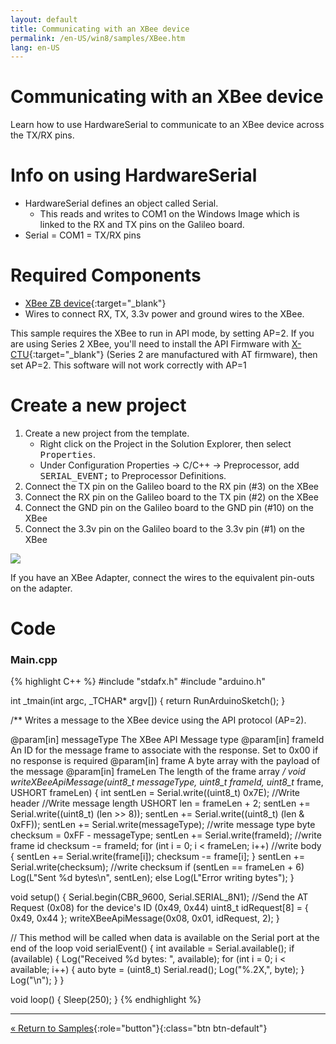 ```yaml
---
layout: default
title: Communicating with an XBee device
permalink: /en-US/win8/samples/XBee.htm
lang: en-US
---
```


# Communicating with an XBee device
Learn how to use HardwareSerial to communicate to an XBee device across the TX/RX pins.

# Info on using HardwareSerial

* HardwareSerial defines an object called Serial.
    * This reads and writes to COM1 on the Windows Image which is linked to the RX and TX pins on the Galileo board.<br/>
* Serial = COM1 = TX/RX pins

# Required Components
* [XBee ZB device](http://www.digi.com/products/wireless-wired-embedded-solutions/zigbee-rf-modules/zigbee-mesh-module/xbee-zb-module){:target="_blank"}
* Wires to connect RX, TX, 3.3v power and ground wires to the XBee.

This sample requires the XBee to run in API mode, by setting AP=2. If you are using Series 2 XBee, you'll need to install the API Firmware with [X-CTU](http://www.digi.com/support/productdetail?pid=3352&osvid=57&type=utilities){:target="_blank"} (Series 2 are manufactured with AT firmware), then set AP=2. This software will not work correctly with AP=1

# Create a new project

1. Create a new project from the template.
    * Right click on the Project in the Solution Explorer, then select <kbd>Properties</kbd>.
    * Under Configuration Properties -> C/C++ -> Preprocessor, add <kbd>SERIAL_EVENT;</kbd> to Preprocessor Definitions.
1. Connect the TX pin on the Galileo board to the RX pin (#3) on the XBee
1. Connect the RX pin on the Galileo board to the TX pin (#2) on the XBee
1. Connect the GND pin on the Galileo board to the GND pin (#10) on the XBee
1. Connect the 3.3v pin on the Galileo board to the 3.3v pin (#1) on the XBee

<img src="{{site.baseurl}}/images/XbeeGalileoWiring.png">

If you have an XBee Adapter, connect the wires to the equivalent pin-outs on the adapter.

# Code

### Main.cpp
{% highlight C++ %}
#include "stdafx.h"
#include "arduino.h"

int _tmain(int argc, _TCHAR* argv[])
{
  return RunArduinoSketch();
}

/**
  Writes a message to the XBee device using the API protocol (AP=2).

  @param[in]  messageType The XBee API Message type
  @param[in]  frameId     An ID for the message frame to associate with the response. Set to 0x00 if no response is required
  @param[in]  frame       A byte array with the payload of the message
  @param[in]  frameLen    The length of the frame array
*/
void writeXBeeApiMessage(uint8_t messageType, uint8_t frameId, uint8_t* frame, USHORT frameLen)
{
  int sentLen = Serial.write((uint8_t) 0x7E); //Write header
  //Write message length
  USHORT len = frameLen + 2;
  sentLen += Serial.write((uint8_t) (len >> 8));
  sentLen += Serial.write((uint8_t) (len & 0xFF));
  sentLen += Serial.write(messageType); //write message type
  byte checksum = 0xFF - messageType;
  sentLen += Serial.write(frameId); //write frame id
  checksum -= frameId;
  for (int i = 0; i < frameLen; i++) //write body
  {
    sentLen += Serial.write(frame[i]);
    checksum -= frame[i];
  }
  sentLen += Serial.write(checksum); //write checksum
  if (sentLen == frameLen + 6)
    Log(L"Sent %d bytes\n", sentLen);
  else
    Log(L"Error writing bytes");
}

void setup()
{
  Serial.begin(CBR_9600, Serial.SERIAL_8N1);
  //Send the AT Request (0x08) for the device's ID (0x49, 0x44)
  uint8_t idRequest[8] = { 0x49, 0x44 };
  writeXBeeApiMessage(0x08, 0x01, idRequest, 2);
}

// This method will be called when data is available on the Serial port at the end of the loop
void serialEvent()
{
  int available = Serial.available();
  if (available)
  {
    Log("Received %d bytes: ", available);
    for (int i = 0; i < available; i++)
    {
      auto byte = (uint8_t) Serial.read();
      Log("%.2X,", byte);
    }
    Log("\n");
   }
}

void loop()
{
  Sleep(250);
}
{% endhighlight %}

---

[&laquo; Return to Samples](SampleApps.htm){:role="button"}{:class="btn btn-default"}
